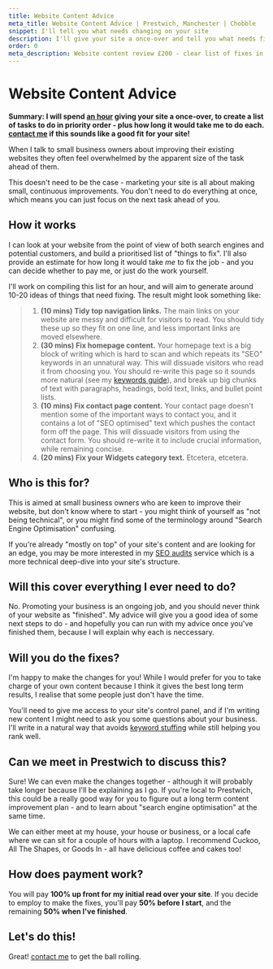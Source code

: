 ```yaml
---
title: Website Content Advice
meta_title: Website Content Advice | Prestwich, Manchester | Chobble
snippet: I'll tell you what needs changing on your site
description: I'll give your site a once-over and tell you what needs fixing - and you can make the changes, or I can.
order: 0
meta_description: Website content review £200 - clear list of fixes in priority order - meet in Prestwich cafes to work together - no jargon, just plain advice
---
```


# Website Content Advice

**Summary: I will spend [an hour](/prices/) giving your site a once-over, to create a list of tasks to do in priority order - plus how long it would take me to do each. [contact me](/contact/) if this sounds like a good fit for your site!**

When I talk to small business owners about improving their existing websites they often feel overwhelmed by the apparent size of the task ahead of them.

This doesn't need to be the case - marketing your site is all about making small, continuous improvements. You don't need to do everything at once, which means you can just focus on the next task ahead of you.

## How it works

I can look at your website from the point of view of both search engines and potential customers, and build a prioritised list of "things to fix". I'll also provide an estimate for how long it would take _me_ to fix the job - and you can decide whether to pay me, or just do the work yourself.

I'll work on compiling this list for an hour, and will aim to generate around 10-20 ideas of things that need fixing. The result might look something like:

> 1. **(10 mins) Tidy top navigation links.** The main links on your website are messy and difficult for visitors to read. You should tidy these up so they fit on one line, and less important links are moved elsewhere.
> 2. **(30 mins) Fix homepage content.** Your homepage text is a big block of writing which is hard to scan and which repeats its "SEO" keywords in an unnatural way. This will dissuade visitors who read it from choosing you. You should re-write this page so it sounds more natural (see my [keywords guide](/guides/keywords-and-keyword-stuffing/)), and break up big chunks of text with paragraphs, headings, bold text, links, and bullet point lists.
> 3. **(10 mins) Fix contact page content.** Your contact page doesn't mention some of the important ways to contact you, and it contains a lot of "SEO optimised" text which pushes the contact form off the page. This will dissuade visitors from using the contact form. You should re-write it to include crucial information, while remaining concise.
> 4. **(20 mins) Fix your Widgets category text.** Etcetera, etcetera.

## Who is this for?

This is aimed at small business owners who are keen to improve their website, but don't know where to start - you might think of yourself as "not being technical", or you might find some of the terminology around "Search Engine Optimisation" confusing.

If you're already "mostly on top" of your site's content and are looking for an edge, you may be more interested in my [SEO audits](/services/seo-audits/) service which is a more technical deep-dive into your site's structure.

## Will this cover everything I ever need to do?

No. Promoting your business is an ongoing job, and you should never think of your website as "finished". My advice will give you a good idea of some next steps to do - and hopefully you can run with my advice once you've finished them, because I will explain why each is neccessary.

## Will you do the fixes?

I'm happy to make the changes for you! While I would prefer for you to take charge of your own content because I think it gives the best long term results, I realise that some people just don't have the time.

You'll need to give me access to your site's control panel, and if I'm writing new content I might need to ask you some questions about your business. I'll write in a natural way that avoids [keyword stuffing](/guides/keywords-and-keyword-stuffing/) while still helping you rank well.

## Can we meet in Prestwich to discuss this?

Sure! We can even make the changes together - although it will probably take longer because I'll be explaining as I go. If you're local to Prestwich, this could be a really good way for you to figure out a long term content improvement plan - and to learn about "search engine optimisation" at the same time.

We can either meet at my house, your house or business, or a local cafe where we can sit for a couple of hours with a laptop. I recommend Cuckoo, All The Shapes, or Goods In - all have delicious coffee and cakes too!

## How does payment work?

You will pay **100% up front for my initial read over your site**. If you decide to employ to make the fixes, you'll pay **50% before I start**, and the remaining **50% when I've finished**.

## Let's do this!

Great! [contact me](/contact/) to get the ball rolling.

